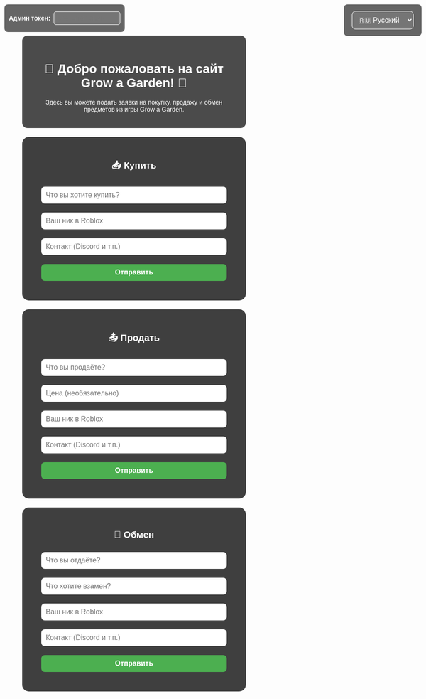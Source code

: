 <!DOCTYPE html>
<html lang="ru">
<head>
    <meta charset="UTF-8">
    <meta name="viewport" content="width=device-width, initial-scale=1.0">
    <title>Grow a Garden | Заявки</title>
    <style>
        body {
            margin: 0;
            font-family: Arial, sans-serif;
            background: url('https://insider-gaming.com/wp-content/uploads/2025/05/grow-a-garden-update.png') no-repeat center center fixed;
            background-size: cover;
            color: white;
            text-align: center;
        }
        .overlay {
            background: rgba(0, 0, 0, 0.7);
            padding: 20px;
            margin: 30px auto 10px;
            border-radius: 12px;
            max-width: 700px;
        }
        section {
            background-color: rgba(0, 0, 0, 0.75);
            padding: 20px;
            margin: 20px auto;
            max-width: 600px;
            border-radius: 15px;
        }
        input, button, select {
            width: 90%;
            padding: 10px;
            margin: 10px 0;
            border-radius: 8px;
            border: none;
            font-size: 16px;
        }
        button {
            background-color: #4caf50;
            color: white;
            cursor: pointer;
            font-weight: bold;
            transition: transform 0.2s ease;
        }
        button:hover {
            background-color: #3e8e41;
            transform: scale(1.05);
        }
        button:active {
            transform: scale(1.1);
        }
        .entry {
            background-color: rgba(255, 255, 255, 0.1);
            padding: 10px;
            border-radius: 10px;
            margin-top: 15px;
            text-align: left;
            white-space: pre-line;
            max-height: 200px;
            overflow-y: auto;
            position: relative;
        }
        .delete-btn {
            position: absolute;
            top: 5px;
            right: 10px;
            background: #c33;
            border: none;
            padding: 3px 6px;
            border-radius: 5px;
            cursor: pointer;
            color: white;
            font-weight: bold;
            font-size: 12px;
            display: none;
            min-width: auto;
            width: auto;
        }
        .entry.admin .delete-btn {
            display: block;
        }
        .lang-switch {
            position: fixed;
            top: 10px;
            right: 10px;
            background: rgba(0,0,0,0.6);
            border-radius: 8px;
            padding: 5px 10px;
        }
        select {
            background: rgba(255,255,255,0.1);
            color: white;
            border: 1px solid white;
        }
        select option {
            background: black;
            color: white;
        }
        #admin-token-box {
            position: fixed;
            top: 10px;
            left: 10px;
            background: rgba(0,0,0,0.6);
            padding: 6px 10px;
            border-radius: 8px;
            z-index: 1000;
            color: white;
            font-weight: bold;
            display: flex;
            align-items: center;
            gap: 8px;
        }
        #admin-token-input {
            width: 150px;
            padding: 5px;
            border-radius: 5px;
            border: 1px solid white;
            background: rgba(255,255,255,0.1);
            color: white;
            font-weight: normal;
        }
    </style>
</head>
<body>
    <div id="admin-token-box">
        <label for="admin-token-input">Админ токен:</label>
        <input type="password" id="admin-token-input" placeholder="Введите токен" />
    </div>
    <div class="lang-switch">
        <select id="lang-select">
            <option value="ru">🇷🇺 Русский</option>
            <option value="uk">🇺🇦 Українська</option>
            <option value="en">en English</option>
        </select>
    </div>
    <div class="overlay">
        <h1 id="welcome-title">🌱 Добро пожаловать на сайт Grow a Garden! 🌻</h1>
        <p id="welcome-desc">Здесь вы можете подать заявки на покупку, продажу и обмен предметов из игры Grow a Garden.</p>
    </div>
    <section>
        <h2 id="title-buy">📥 Купить</h2>
        <form id="form-buy">
            <input type="text" placeholder="Что вы хотите купить?" required />
            <input type="text" placeholder="Ваш ник в Roblox" required />
            <input type="text" placeholder="Контакт (Discord и т.п.)" />
            <button type="submit" id="btn-buy">Отправить</button>
        </form>
        <div id="entries-buy"></div>
    </section>
    <section>
        <h2 id="title-sell">📤 Продать</h2>
        <form id="form-sell">
            <input type="text" placeholder="Что вы продаёте?" required />
            <input type="text" placeholder="Цена (необязательно)" />
            <input type="text" placeholder="Ваш ник в Roblox" required />
            <input type="text" placeholder="Контакт (Discord и т.п.)" />
            <button type="submit" id="btn-sell">Отправить</button>
        </form>
        <div id="entries-sell"></div>
    </section>
    <section>
        <h2 id="title-trade">🔁 Обмен</h2>
        <form id="form-trade">
            <input type="text" placeholder="Что вы отдаёте?" required />
            <input type="text" placeholder="Что хотите взамен?" required />
            <input type="text" placeholder="Ваш ник в Roblox" required />
            <input type="text" placeholder="Контакт (Discord и т.п.)" />
            <button type="submit" id="btn-trade">Отправить</button>
        </form>
        <div id="entries-trade"></div>
    </section>
    <script src="https://www.gstatic.com/firebasejs/9.22.1/firebase-app-compat.js"></script>
    <script src="https://www.gstatic.com/firebasejs/9.22.1/firebase-database-compat.js"></script>
    <script>
        const translations = {
            ru: {
                welcomeTitle: "🌱 Добро пожаловать на сайт Grow a Garden! 🌻",
                welcomeDesc: "Здесь вы можете подать заявки на покупку, продажу и обмен предметов из игры Grow a Garden.",
                buyTitle: "📥 Купить",
                sellTitle: "📤 Продать",
                tradeTitle: "🔁 Обмен",
                placeholders: {
                    buy: ["Что вы хотите купить?", "Ваш ник в Roblox", "Контакт (Пример DS: Nick TG: Nick)"],
                    sell: ["Что вы продаёте?", "Цена (необязательно)", "Ваш ник в Roblox", "Контакт (Пример DS: Nick TG: Nick)"],
                    trade: ["Что вы отдаёте?", "Что хотите взамен?", "Ваш ник в Roblox", "Контакт (Пример DS: Nick TG: Nick)"]
                },
                sendBtn: "Отправить"
            },
            uk: {
                welcomeTitle: "🌱 Ласкаво просимо на сайт Grow a Garden! 🌻",
                welcomeDesc: "Тут ви можете подати заявки на купівлю, продаж і обмін предметів із гри Grow a Garden.",
                buyTitle: "📥 Купити",
                sellTitle: "📤 Продати",
                tradeTitle: "🔁 Обмін",
                placeholders: {
                    buy: ["Що ви хочете купити?", "Ваш нік в Roblox", "Контакт (Приклад DS: Nick TG: Nick)"],
                    sell: ["Що ви продаєте?", "Ціна (необов'язково)", "Ваш нік в Roblox", "Контакт (Приклад DS: Nick TG: Nick)"],
                    trade: ["Що ви віддаєте?", "Що хочете натомість?", "Ваш нік в Roblox", "Контакт (Приклад DS: Nick TG: Nick)"]
                },
                sendBtn: "Відправити"
            },
            en: {
                welcomeTitle: "🌱 Welcome to the Grow a Garden website! 🌻",
                welcomeDesc: "Here you can submit requests to buy, sell, and trade items from the Grow a Garden game.",
                buyTitle: "📥 Buy",
                sellTitle: "📤 Sell",
                tradeTitle: "🔁 Trade",
                placeholders: {
                    buy: ["What do you want to buy?", "Your Roblox nickname", "Contact (Example DS: Nick TG: Nick)"],
                    sell: ["What do you want to sell?", "Price (optional)", "Your Roblox nickname", "Contact (Example DS: Nick TG: Nick)"],
                    trade: ["What are you giving?", "What do you want in return?", "Your Roblox nickname", "Contact (Example DS: Nick TG: Nick)"]
                },
                sendBtn: "Send"
            }
        };
        let currentLang = "ru";
        const ADMIN_TOKEN = "Admin-gag-shop";
        let currentAdminToken = "";
        function updateTexts() {
            const t = translations[currentLang];
            document.getElementById("welcome-title").innerText = t.welcomeTitle;
            document.getElementById("welcome-desc").innerText = t.welcomeDesc;
            document.getElementById("title-buy").innerText = t.buyTitle;
            document.getElementById("title-sell").innerText = t.sellTitle;
            document.getElementById("title-trade").innerText = t.tradeTitle;
            // placeholders
            const formBuyInputs = document.querySelectorAll("#form-buy input");
            t.placeholders.buy.forEach((ph, i) => {
                if(formBuyInputs[i]) formBuyInputs[i].placeholder = ph;
            });
            const formSellInputs = document.querySelectorAll("#form-sell input");
            t.placeholders.sell.forEach((ph, i) => {
                if(formSellInputs[i]) formSellInputs[i].placeholder = ph;
            });
            const formTradeInputs = document.querySelectorAll("#form-trade input");
            t.placeholders.trade.forEach((ph, i) => {
                if(formTradeInputs[i]) formTradeInputs[i].placeholder = ph;
            });
            // buttons
            document.getElementById("btn-buy").innerText = t.sendBtn;
            document.getElementById("btn-sell").innerText = t.sendBtn;
            document.getElementById("btn-trade").innerText = t.sendBtn;
        }
        document.getElementById("lang-select").addEventListener("change", e => {
            currentLang = e.target.value;
            updateTexts();
        });
        const firebaseConfig = {
            apiKey: "AIzaSyCohztyLEbSq2HH4IiMfjnb_UMB2-zwoyw",
            authDomain: "gag-4a6bd.firebaseapp.com",
            databaseURL: "https://gag-4a6bd-default-rtdb.europe-west1.firebasedatabase.app",
            projectId: "gag-4a6bd",
            storageBucket: "gag-4a6bd.appspot.com",
            messagingSenderId: "355235183308",
            appId: "1:355235183308:web:a9b50b7e31e2a276502069"
        };
        firebase.initializeApp(firebaseConfig);
        const db = firebase.database();
        const discordWebhook = "https://discord.com/api/webhooks/1389489483812175892/xVBCE4BDw5JzAtuOx3NmJ-gj7FpaYdFykNlcifVugL-Sax88lAN_mFcD6qI-DPCx81jG";
        function addEntry(type, data) {
            const newRef = db.ref(type).push();
            newRef.set(data);
            let discordMessage = `📝 Заявка: ${type.toUpperCase()}\n`;
            for (const key in data) {
                discordMessage += `**${key}**: ${data[key]}\n`;
            }
            fetch(discordWebhook, {
                method: "POST",
                headers: { "Content-Type": "application/json" },
                body: JSON.stringify({ content: discordMessage }),
            });
        }
        function listenEntries(type, containerId) {
            const container = document.getElementById(containerId);
            const ref = db.ref(type);
            ref.on('value', (snapshot) => {
                const val = snapshot.val();
                container.innerHTML = '';
                if (val) {
                    Object.entries(val).forEach(([key, entry]) => {
                        let text = '';
                        for (const k in entry) {
                            text += `${k}: ${entry[k]}\n`;
                        }
                        const div = document.createElement('div');
                        div.classList.add('entry');
                        div.textContent = text;
                        // Добавляем кнопку удаления, если токен верный
                        if(currentAdminToken === ADMIN_TOKEN) {
                            div.classList.add('admin');
                            const delBtn = document.createElement('button');
                            delBtn.textContent = 'Удалить';
                            delBtn.className = 'delete-btn';
                            delBtn.onclick = () => {
                                if(confirm('Удалить эту заявку?')) {
                                    db.ref(type + '/' + key).remove();
                                }
                            };
                            div.appendChild(delBtn);
                        }
                        container.appendChild(div);
                    });
                } else {
                    container.textContent = {
                        ru: 'Заявок пока нет.',
                        uk: 'Заявок поки немає.',
                        en: 'No requests yet.'
                    }[currentLang];
                }
            });
        }
        // Слушаем ввод админ токена
        document.getElementById('admin-token-input').addEventListener('input', (e) => {
            currentAdminToken = e.target.value.trim();
            // Перезапускаем слушатели, чтобы обновить кнопки удаления
            listenEntries('buy', 'entries-buy');
            listenEntries('sell', 'entries-sell');
            listenEntries('trade', 'entries-trade');
        });
        // Обработчики форм без капчи
        document.getElementById('form-buy').addEventListener('submit', e => {
            e.preventDefault();
            const form = e.target;
            const inputs = form.querySelectorAll('input');
            const data = {
                item: inputs[0].value.trim(),
                nick: inputs[1].value.trim(),
                contact: inputs[2].value.trim() || '-',
                time: new Date().toLocaleString()
            };
            addEntry('buy', data);
            form.reset();
        });
        document.getElementById('form-sell').addEventListener('submit', e => {
            e.preventDefault();
            const form = e.target;
            const inputs = form.querySelectorAll('input');
            const data = {
                item: inputs[0].value.trim(),
                price: inputs[1].value.trim() || '-',
                nick: inputs[2].value.trim(),
                contact: inputs[3].value.trim() || '-',
                time: new Date().toLocaleString()
            };
            addEntry('sell', data);
            form.reset();
        });
        document.getElementById('form-trade').addEventListener('submit', e => {
            e.preventDefault();
            const form = e.target;
            const inputs = form.querySelectorAll('input');
            const data = {
                give: inputs[0].value.trim(),
                want: inputs[1].value.trim(),
                nick: inputs[2].value.trim(),
                contact: inputs[3].value.trim() || '-',
                time: new Date().toLocaleString()
            };
            addEntry('trade', data);
            form.reset();
        });
        // Запускаем прослушку заявок при загрузке
        updateTexts();
        listenEntries('buy', 'entries-buy');
        listenEntries('sell', 'entries-sell');
        listenEntries('trade', 'entries-trade');
        const CONTACT_INFO = {
            ds: "na_testosterone5x30",
            tg: "grow_a_garden_shop"
        };
        function updateContactInfo() {
            const t = translations[currentLang];
            // Добавляем контактную информацию в футер
            const footer = document.createElement('div');
            footer.className = 'overlay';
            footer.innerHTML = `
                <h3 id="contact-title">${t.contactTitle}</h3>
                <p id="contact-info">Discord: ${CONTACT_INFO.ds}<br>Telegram: ${CONTACT_INFO.tg}</p>
            `;
            document.body.appendChild(footer);
        }
        // Добавляем переводы для контактной информации
        Object.keys(translations).forEach(lang => {
            translations[lang].contactTitle = "Контакты";
        });
        // Обновляем контактную информацию при изменении языка
        document.getElementById("lang-select").addEventListener("change", updateContactInfo);
        // Инициализируем контактную информацию при загрузке
        updateContactInfo();
    </script>
</body>
</html>

